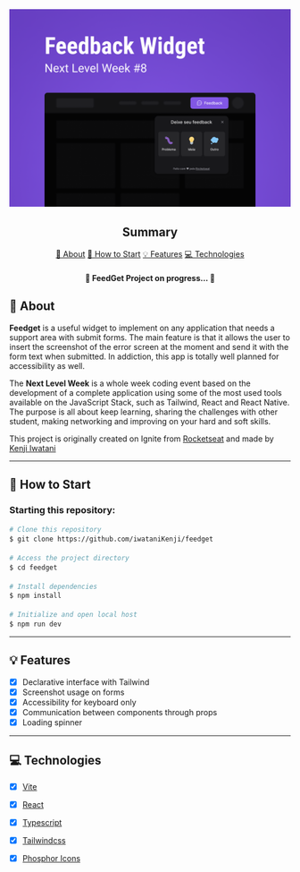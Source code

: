 <section align="center">
    <img src="./src/assets/cover.png" />
</section>

<h2 align="center">Summary</h2>

<p align="center">
    <a href="#about">📙 About</a>
    <!-- <a href="#preview">🖼️ Preview</a> -->
    <a href="#start">📖 How to Start</a>
    <a href="#features">💡 Features</a>
    <a href="#technologies">💻 Technologies</a>
</p>

<h4 align="center">
   🚧 FeedGet Project on progress... 🚧
</h4>

<H2 id="about">📙 About</H2>

<p><strong>Feedget</strong> is a useful widget to implement on any application that needs a support area with submit forms. The main feature is that it allows the user to insert the screenshot of the error screen at the moment and send it with the form text when submitted. In addiction, this app is totally well planned for accessibility as well.</p>
<p>The <strong>Next Level Week</strong> is a whole week coding event based on the development of a complete application using some of the most used tools available on the JavaScript Stack, such as Tailwind, React and React Native. The purpose is all about keep learning, sharing the challenges with other student, making networking and improving on your hard and soft skills.</p>
<p>This project is originally created on Ignite from <a href="https://www.rocketseat.com.br/">Rocketseat</a> and made by <a href="https://www.linkedin.com/in/kleverson-kenji-iwatani/">Kenji Iwatani</a></p>

<!-- ---

<H2 id="preview">🖼️ Preview</H2>

<section align="center">
    <img alt="feedget project overview" src="./public/images/preview.gif"/>
</section> -->

---

<H2 id="start">📖 How to Start</H2>

<h3>Starting this repository:</h3>

```bash
# Clone this repository
$ git clone https://github.com/iwataniKenji/feedget

# Access the project directory
$ cd feedget

# Install dependencies
$ npm install

# Initialize and open local host
$ npm run dev
```

---

<H2 id="features">💡 Features</H2>

- [x] Declarative interface with Tailwind
- [x] Screenshot usage on forms
- [x] Accessibility for keyboard only
- [x] Communication between components through props
- [x] Loading spinner

---

<H2 id="technologies">💻 Technologies</H2>

- [x] <a href="https://vitejs.dev/">Vite</a>
- [x] <a href="https://reactjs.org/">React</a>
- [x] <a href="https://www.typescriptlang.org/">Typescript</a>
- [x] <a href="https://tailwindcss.com/">Tailwindcss</a>
- [x] <a href="https://phosphoricons.com/">Phosphor Icons</a>

